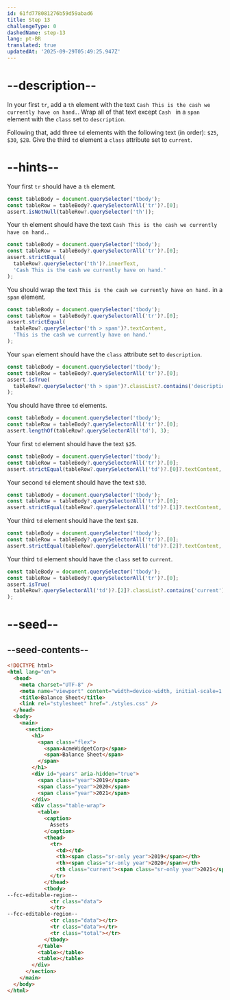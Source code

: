 ```yaml
---
id: 61fd778081276b59d59abad6
title: Step 13
challengeType: 0
dashedName: step-13
lang: pt-BR
translated: true
updatedAt: '2025-09-29T05:49:25.947Z'
---
```


# --description--

In your first `tr`, add a `th` element with the text `Cash This is the cash we currently have on hand.`. Wrap all of that text except `Cash ` in a `span` element with the `class` set to `description`.

Following that, add three `td` elements with the following text (in order): `$25`, `$30`, `$28`. Give the third `td` element a `class` attribute set to `current`.

# --hints--

Your first `tr` should have a `th` element.

```js
const tableBody = document.querySelector('tbody');
const tableRow = tableBody?.querySelectorAll('tr')?.[0];
assert.isNotNull(tableRow?.querySelector('th'));
```

Your `th` element should have the text `Cash This is the cash we currently have on hand.`.

```js
const tableBody = document.querySelector('tbody');
const tableRow = tableBody?.querySelectorAll('tr')?.[0];
assert.strictEqual(
  tableRow?.querySelector('th')?.innerText,
  'Cash This is the cash we currently have on hand.'
);
```

You should wrap the text `This is the cash we currently have on hand.` in a `span` element.

```js
const tableBody = document.querySelector('tbody');
const tableRow = tableBody?.querySelectorAll('tr')?.[0];
assert.strictEqual(
  tableRow?.querySelector('th > span')?.textContent,
  'This is the cash we currently have on hand.'
);
```

Your `span` element should have the `class` attribute set to `description`.

```js
const tableBody = document.querySelector('tbody');
const tableRow = tableBody?.querySelectorAll('tr')?.[0];
assert.isTrue(
  tableRow?.querySelector('th > span')?.classList?.contains('description')
);
```

You should have three `td` elements.

```js
const tableBody = document.querySelector('tbody');
const tableRow = tableBody?.querySelectorAll('tr')?.[0];
assert.lengthOf(tableRow?.querySelectorAll('td'), 3);
```

Your first `td` element should have the text `$25`.

```js
const tableBody = document.querySelector('tbody');
const tableRow = tableBody?.querySelectorAll('tr')?.[0];
assert.strictEqual(tableRow?.querySelectorAll('td')?.[0]?.textContent, '$25');
```

Your second `td` element should have the text `$30`.

```js
const tableBody = document.querySelector('tbody');
const tableRow = tableBody?.querySelectorAll('tr')?.[0];
assert.strictEqual(tableRow?.querySelectorAll('td')?.[1]?.textContent, '$30');
```

Your third `td` element should have the text `$28`.

```js
const tableBody = document.querySelector('tbody');
const tableRow = tableBody?.querySelectorAll('tr')?.[0];
assert.strictEqual(tableRow?.querySelectorAll('td')?.[2]?.textContent, '$28');
```

Your third `td` element should have the `class` set to `current`.

```js
const tableBody = document.querySelector('tbody');
const tableRow = tableBody?.querySelectorAll('tr')?.[0];
assert.isTrue(
  tableRow?.querySelectorAll('td')?.[2]?.classList?.contains('current')
);
```

# --seed--

## --seed-contents--

```html
<!DOCTYPE html>
<html lang="en">
  <head>
    <meta charset="UTF-8" />
    <meta name="viewport" content="width=device-width, initial-scale=1.0" />
    <title>Balance Sheet</title>
    <link rel="stylesheet" href="./styles.css" />
  </head>
  <body>
    <main>
      <section>
        <h1>
          <span class="flex">
            <span>AcmeWidgetCorp</span>
            <span>Balance Sheet</span>
          </span>
        </h1>
        <div id="years" aria-hidden="true">
          <span class="year">2019</span>
          <span class="year">2020</span>
          <span class="year">2021</span>
        </div>
        <div class="table-wrap">
          <table>
            <caption>
              Assets
            </caption>
            <thead>
              <tr>
                <td></td>
                <th><span class="sr-only year">2019</span></th>
                <th><span class="sr-only year">2020</span></th>
                <th class="current"><span class="sr-only year">2021</span></th>
              </tr>
            </thead>
            <tbody>
--fcc-editable-region--
              <tr class="data">
              </tr>
--fcc-editable-region--
              <tr class="data"></tr>
              <tr class="data"></tr>
              <tr class="total"></tr>
            </tbody>
          </table>
          <table></table>
          <table></table>
        </div>
      </section>
    </main>
  </body>
</html>
```

```css

```
